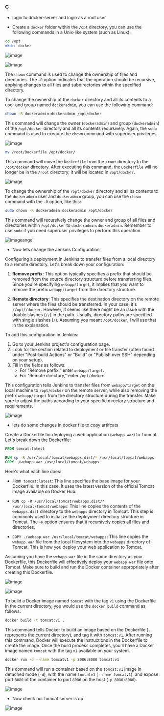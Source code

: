 ### C

* login to docker-server and login as a root user

* Create a `docker` folder within the `/opt` directory, you can use the following commands in a Unix-like system (such as Linux):

```bash
cd /opt
mkdir docker
```


![image](https://github.com/pranav278/Simple_Devops_Project/assets/84725860/a0d4205f-bb04-408a-8a61-b54bd54cf93f)

![image](https://github.com/pranav278/Simple_Devops_Project/assets/84725860/acf70d43-a2c7-413e-996b-5c4bfea138fb)

The `chown` command is used to change the ownership of files and directories. The `-R` option indicates that the operation should be recursive, applying changes to all files and subdirectories within the specified directory.

To change the ownership of the `docker` directory and all its contents to a user and group named `dockeradmin`, you can use the following command:

```bash
chown -R dockeradmin:dockeradmin /opt/docker
```

This command will change the owner (`dockeradmin`) and group (`dockeradmin`) of the `/opt/docker` directory and all its contents recursively. Again, the `sudo` command is used to execute the `chown` command with superuser privileges.


![image](https://github.com/pranav278/Simple_Devops_Project/assets/84725860/87dbfc02-3f6e-4ffa-822f-42db3ec04fa2)

```bash
mv /root/Dockerfile /opt/docker/
```

This command will move the `Dockerfile` from the `/root` directory to the `/opt/docker` directory. After executing this command, the `Dockerfile` will no longer be in the `/root` directory; it will be located in `/opt/docker`.

![image](https://github.com/pranav278/Simple_Devops_Project/assets/84725860/77bb5fb5-7a73-497a-a8a9-d4f141fa1333)

To change the ownership of the `/opt/docker` directory and all its contents to the `dockeradmin` user and `dockeradmin` group, you can use the `chown` command with the `-R` option, like this:

```bash
sudo chown -R dockeradmin:dockeradmin /opt/docker
```

This command will recursively change the owner and group of all files and directories within `/opt/docker` to `dockeradmin:dockeradmin`. Remember to use `sudo` if you need superuser privileges to perform this operation.

![image](https://github.com/pranav278/Simple_Devops_Project/assets/84725860/18b87105-7064-4702-9878-110a5235c77a)ange 

* Now lets change the Jenkins Configuration 

Configuring a deployment in Jenkins to transfer files from a local directory to a remote directory. Let's break down your configuration:

1. **Remove prefix**: This option typically specifies a prefix that should be removed from the source directory structure before transferring files. Since you're specifying `webapp/target`, it implies that you want to remove the prefix `webapp/target` from the directory structure.

2. **Remote directory**: This specifies the destination directory on the remote server where the files should be transferred. In your case, it's `//opt//docker`. However, it seems like there might be an issue with the double slashes (`//`) in the path. Usually, directory paths are specified with single slashes (`/`). Assuming you meant `/opt/docker`, I will use that in the explanation.

To add this configuration in Jenkins:

1. Go to your Jenkins project's configuration page.
2. Look for the section related to deployment or file transfer (often found under "Post-build Actions" or "Build" or "Publish over SSH" depending on your setup).
3. Fill in the fields as follows:
   - For "Remove prefix," enter `webapp/target`.
   - For "Remote directory," enter `/opt/docker`.

This configuration tells Jenkins to transfer files from `webapp/target` on the local machine to `/opt/docker` on the remote server, while also removing the prefix `webapp/target` from the directory structure during the transfer. Make sure to adjust the paths according to your specific directory structure and requirements.

![image](https://github.com/pranav278/Simple_Devops_Project/assets/84725860/e4d0655f-27dd-4168-a86a-4df05d0607f8)

* lets do some changes in docker file to copy artifcats

Create a Dockerfile for deploying a web application (`webapp.war`) to Tomcat. Let's break down the Dockerfile:

```Dockerfile
FROM tomcat:latest

RUN cp -R /usr/local/tomcat/webapps.dist/* /usr/local/tomcat/webapps
COPY ./webapp.war /usr/local/tomcat/webapps
```

Here's what each line does:

- `FROM tomcat:latest`: This line specifies the base image for your Dockerfile. In this case, it uses the latest version of the official Tomcat image available on Docker Hub.

- `RUN cp -R /usr/local/tomcat/webapps.dist/* /usr/local/tomcat/webapps`: This line copies the contents of the `webapps.dist` directory to the `webapps` directory in Tomcat. This step is commonly used to initialize the deployment directory structure in Tomcat. The `-R` option ensures that it recursively copies all files and directories.

- `COPY ./webapp.war /usr/local/tomcat/webapps`: This line copies the `webapp.war` file from the local filesystem into the `webapps` directory of Tomcat. This is how you deploy your web application to Tomcat. 

Assuming you have the `webapp.war` file in the same directory as your Dockerfile, this Dockerfile will effectively deploy your `webapp.war` file onto Tomcat. Make sure to build and run the Docker container appropriately after creating this Dockerfile.

![image](https://github.com/pranav278/Simple_Devops_Project/assets/84725860/c8ed0659-10b5-4d8e-8cdb-35a11ad2fc87)

![image](https://github.com/pranav278/Simple_Devops_Project/assets/84725860/473aae1b-e3a6-4cb9-8e72-769b90677437)

To build a Docker image named `tomcat` with the tag `v1` using the Dockerfile in the current directory, you would use the `docker build` command as follows:

```bash
docker build -t tomcat:v1 .
```

This command tells Docker to build an image based on the Dockerfile (`.` represents the current directory), and tag it with `tomcat:v1`. After running this command, Docker will execute the instructions in the Dockerfile to create the image. Once the build process completes, you'll have a Docker image named `tomcat` with the tag `v1` available on your system.




```bash
docker run -d --name tomcatv1 -p 8086:8080 tomcat:v1
```

This command will run a container based on the `tomcat:v1` image in detached mode (`-d`), with the name `tomcatv1` (`--name tomcatv1`), and expose port `8080` of the container to port `8086` on the host (`-p 8086:8080`).

![image](https://github.com/pranav278/Simple_Devops_Project/assets/84725860/fbe6d820-9d98-4ce5-a334-8c1608c900cb)

* Now check our tomcat server is up 

![image](https://github.com/pranav278/Simple_Devops_Project/assets/84725860/bbc6778d-b20c-4847-9161-ad1634dedce9)









